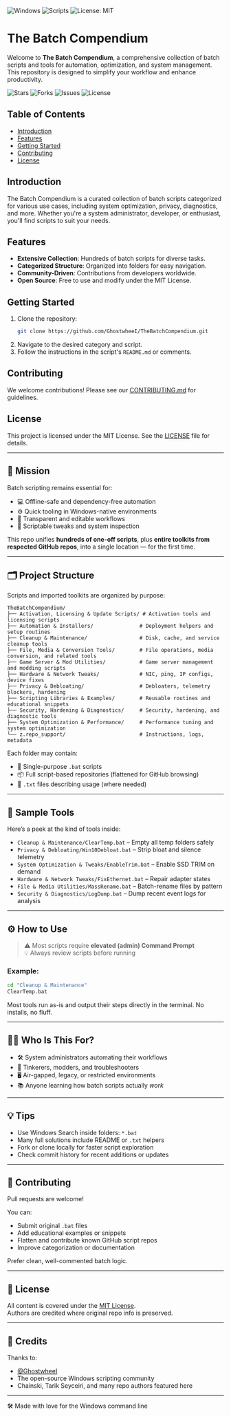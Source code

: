 ![Windows](https://img.shields.io/badge/platform-Windows-blue)
![Scripts](https://img.shields.io/badge/scripts-500%2B-green)
![License: MIT](https://img.shields.io/badge/license-MIT-brightgreen)

# The Batch Compendium

Welcome to **The Batch Compendium**, a comprehensive collection of batch scripts and tools for automation, optimization, and system management. This repository is designed to simplify your workflow and enhance productivity.

![Stars](https://img.shields.io/github/stars/GhostwheeI/TheBatchCompendium?style=social) ![Forks](https://img.shields.io/github/forks/GhostwheeI/TheBatchCompendium?style=social) ![Issues](https://img.shields.io/github/issues/GhostwheeI/TheBatchCompendium) ![License](https://img.shields.io/github/license/GhostwheeI/TheBatchCompendium)

## Table of Contents
- [Introduction](#introduction)
- [Features](#features)
- [Getting Started](#getting-started)
- [Contributing](#contributing)
- [License](#license)

## Introduction
The Batch Compendium is a curated collection of batch scripts categorized for various use cases, including system optimization, privacy, diagnostics, and more. Whether you're a system administrator, developer, or enthusiast, you'll find scripts to suit your needs.

## Features
- **Extensive Collection**: Hundreds of batch scripts for diverse tasks.
- **Categorized Structure**: Organized into folders for easy navigation.
- **Community-Driven**: Contributions from developers worldwide.
- **Open Source**: Free to use and modify under the MIT License.

## Getting Started
1. Clone the repository:
   ```bash
   git clone https://github.com/GhostwheeI/TheBatchCompendium.git
   ```
2. Navigate to the desired category and script.
3. Follow the instructions in the script's `README.md` or comments.

## Contributing
We welcome contributions! Please see our [CONTRIBUTING.md](CONTRIBUTING.md) for guidelines.

## License
This project is licensed under the MIT License. See the [LICENSE](LICENSE) file for details.

---

## 🚀 Mission

Batch scripting remains essential for:

- 💻 Offline-safe and dependency-free automation
- ⚙️ Quick tooling in Windows-native environments
- 🔎 Transparent and editable workflows
- 🧪 Scriptable tweaks and system inspection

This repo unifies **hundreds of one-off scripts**, plus **entire toolkits from respected GitHub repos**, into a single location — for the first time.

---

## 🗂 Project Structure

Scripts and imported toolkits are organized by purpose:

```
TheBatchCompendium/
├── Activation, Licensing & Update Scripts/ # Activation tools and licensing scripts
├── Automation & Installers/               # Deployment helpers and setup routines
├── Cleanup & Maintenance/                 # Disk, cache, and service cleanup tools
├── File, Media & Conversion Tools/        # File operations, media conversion, and related tools
├── Game Server & Mod Utilities/           # Game server management and modding scripts
├── Hardware & Network Tweaks/             # NIC, ping, IP configs, device fixes
├── Privacy & Debloating/                  # Debloaters, telemetry blockers, hardening
├── Scripting Libraries & Examples/        # Reusable routines and educational snippets
├── Security, Hardening & Diagnostics/     # Security, hardening, and diagnostic tools
├── System Optimization & Performance/     # Performance tuning and system optimization
└── z.repo_support/                        # Instructions, logs, metadata
```

Each folder may contain:
- 🧾 Single-purpose `.bat` scripts
- 📦 Full script-based repositories (flattened for GitHub browsing)
- 🔧 `.txt` files describing usage (where needed)

---

## 🧪 Sample Tools

Here’s a peek at the kind of tools inside:

- `Cleanup & Maintenance/ClearTemp.bat` – Empty all temp folders safely
- `Privacy & Debloating/Win10Debloat.bat` – Strip bloat and silence telemetry
- `System Optimization & Tweaks/EnableTrim.bat` – Enable SSD TRIM on demand
- `Hardware & Network Tweaks/FixEthernet.bat` – Repair adapter states
- `File & Media Utilities/MassRename.bat` – Batch-rename files by pattern
- `Security & Diagnostics/LogDump.bat` – Dump recent event logs for analysis

---

## ⚙️ How to Use

> ⚠️ Most scripts require **elevated (admin) Command Prompt**  
> 💡 Always review scripts before running

### Example:

```bat
cd "Cleanup & Maintenance"
ClearTemp.bat
```

Most tools run as-is and output their steps directly in the terminal. No installs, no fluff.

---

## 🙋‍♂️ Who Is This For?

- 🛠 System administrators automating their workflows
- 🧪 Tinkerers, modders, and troubleshooters
- 🖥️ Air-gapped, legacy, or restricted environments
- 📚 Anyone learning how batch scripts actually *work*

---

## 💡 Tips

- Use Windows Search inside folders: `*.bat`
- Many full solutions include README or `.txt` helpers
- Fork or clone locally for faster script exploration
- Check commit history for recent additions or updates

---

## 🤝 Contributing

Pull requests are welcome!

You can:
- Submit original `.bat` files
- Add educational examples or snippets
- Flatten and contribute known GitHub script repos
- Improve categorization or documentation

Prefer clean, well-commented batch logic.

---

## 🔐 License

All content is covered under the [MIT License](LICENSE.md).  
Authors are credited where original repo info is preserved.

---

## 🙏 Credits

Thanks to:
- [@GhostwheeI](https://github.com/GhostwheeI)
- The open-source Windows scripting community
- Chainski, Tarik Seyceiri, and many repo authors featured here

---

🛠️ Made with love for the Windows command line
